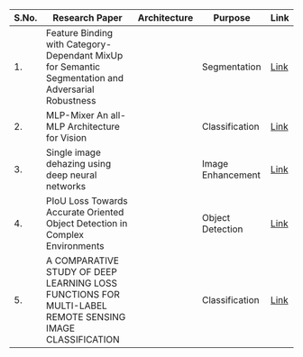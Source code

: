 | S.No. | Research Paper | Architecture | Purpose | Link |
| ---- | ---- | ---- | ---- | ---- |
|1.|Feature Binding with Category-Dependant MixUp for Semantic Segmentation and Adversarial Robustness||Segmentation|[Link](https://github.com/kwanit1142/Research-Papers-Reading-Directory/blob/main/Computer%20Vision/Feature%20Binding%20with%20Category-Dependant%20MixUp%20for%20Semantic%20Segmentation%20and%20Adversarial%20Robustness.pdf)|
|2.|MLP-Mixer An all-MLP Architecture for Vision||Classification|[Link](https://github.com/kwanit1142/Research-Papers-Reading-Directory/blob/main/Computer%20Vision/MLP-Mixer%20An%20all-MLP%20Architecture%20for%20Vision.pdf)|
|3.|Single image dehazing using deep neural networks||Image Enhancement|[Link](https://github.com/kwanit1142/Research-Papers-Reading-Directory/blob/main/Computer%20Vision/Single%20image%20dehazing%20using%20deep%20neural%20networks.pdf)|
|4.|PIoU Loss Towards Accurate Oriented Object Detection in Complex Environments||Object Detection|[Link](https://github.com/kwanit1142/Research-Papers-Reading-Directory/blob/main/Computer%20Vision/PIoU%20Loss%20Towards%20Accurate%20Oriented%20Object%20Detection%20in%20Complex%20Environments.pdf)|
|5.|A COMPARATIVE STUDY OF DEEP LEARNING LOSS FUNCTIONS FOR MULTI-LABEL REMOTE SENSING IMAGE CLASSIFICATION||Classification|[Link](https://github.com/kwanit1142/Research-Papers-Reading-Directory/blob/main/Computer%20Vision/A%20COMPARATIVE%20STUDY%20OF%20DEEP%20LEARNING%20LOSS%20FUNCTIONS%20FOR%20MULTI-LABEL%20REMOTE%20SENSING%20IMAGE%20CLASSIFICATION.pdf)|

